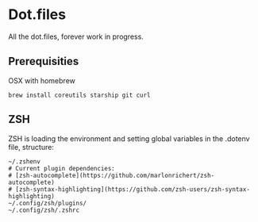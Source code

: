# Dot.files

All the dot.files, forever work in progress.

## Prerequisities

OSX with homebrew

```
brew install coreutils starship git curl

```

## ZSH

ZSH is loading the environment and setting global variables in the .dotenv file, structure:

```
~/.zshenv
# Current plugin dependencies:
# [zsh-autocomplete](https://github.com/marlonrichert/zsh-autocomplete)
# [zsh-syntax-highlighting](https://github.com/zsh-users/zsh-syntax-highlighting)
~/.config/zsh/plugins/
~/.config/zsh/.zshrc
```
